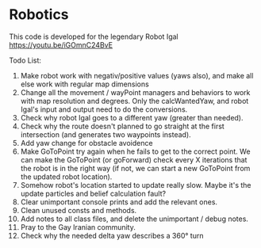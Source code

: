 # Robotics
This code is developed for the legendary Robot Igal
https://youtu.be/iGOmnC24BvE

Todo List:
  1. Make robot work with negativ/positive values (yaws also), and make all else work with regular map dimensions
  2. Change all the movement / wayPoint managers and behaviors to work with map resolution and degrees.
     Only the calcWantedYaw, and robot Igal's input and output need to do the conversions.
  3. Check why robot Igal goes to a different yaw (greater than needed).
  4. Check why the route doesn't planned to go straight at the first intersection (and generates two waypoints instead).
  5. Add yaw change for obstacle avoidence
  6. Make GoToPoint try again when he fails to get to the correct point.
     We can make the GoToPoint (or goForward) check every X iterations that the robot is in the right way
     (if not, we can start a new GoToPoint from the updated robot location).
  7. Somehow robot's location started to update really slow. Maybe it's the update particles and belief calculation fault?
  8. Clear unimportant console prints and add the relevant ones.
  9. Clean unused consts and methods.
  10. Add notes to all class files, and delete the unimportant / debug notes.
  11. Pray to the Gay Iranian community.
  12. Check why the needed delta yaw describes a 360° turn
